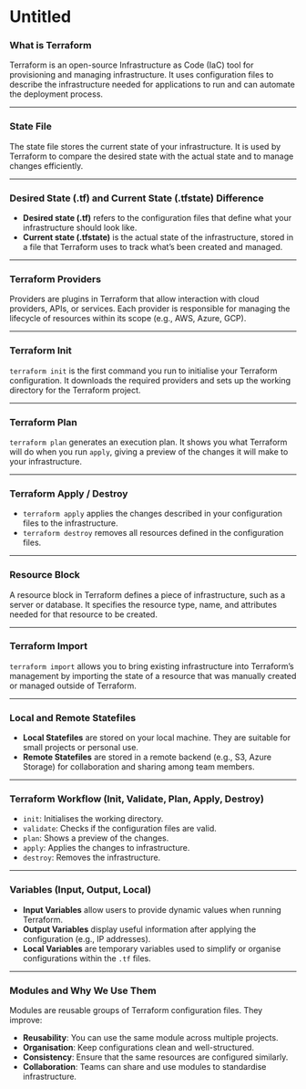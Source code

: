 # Untitled

### What is Terraform

Terraform is an open-source Infrastructure as Code (IaC) tool for provisioning and managing infrastructure. It uses configuration files to describe the infrastructure needed for applications to run and can automate the deployment process.

---

### State File

The state file stores the current state of your infrastructure. It is used by Terraform to compare the desired state with the actual state and to manage changes efficiently.

---

### Desired State (.tf) and Current State (.tfstate) Difference

- **Desired state (.tf)** refers to the configuration files that define what your infrastructure should look like.
- **Current state (.tfstate)** is the actual state of the infrastructure, stored in a file that Terraform uses to track what’s been created and managed.

---

### Terraform Providers

Providers are plugins in Terraform that allow interaction with cloud providers, APIs, or services. Each provider is responsible for managing the lifecycle of resources within its scope (e.g., AWS, Azure, GCP).

---

### Terraform Init

`terraform init` is the first command you run to initialise your Terraform configuration. It downloads the required providers and sets up the working directory for the Terraform project.

---

### Terraform Plan

`terraform plan` generates an execution plan. It shows you what Terraform will do when you run `apply`, giving a preview of the changes it will make to your infrastructure.

---

### Terraform Apply / Destroy

- `terraform apply` applies the changes described in your configuration files to the infrastructure.
- `terraform destroy` removes all resources defined in the configuration files.

---

### Resource Block

A resource block in Terraform defines a piece of infrastructure, such as a server or database. It specifies the resource type, name, and attributes needed for that resource to be created.

---

### Terraform Import

`terraform import` allows you to bring existing infrastructure into Terraform’s management by importing the state of a resource that was manually created or managed outside of Terraform.

---

### Local and Remote Statefiles

- **Local Statefiles** are stored on your local machine. They are suitable for small projects or personal use.
- **Remote Statefiles** are stored in a remote backend (e.g., S3, Azure Storage) for collaboration and sharing among team members.

---

### Terraform Workflow (Init, Validate, Plan, Apply, Destroy)

- `init`: Initialises the working directory.
- `validate`: Checks if the configuration files are valid.
- `plan`: Shows a preview of the changes.
- `apply`: Applies the changes to infrastructure.
- `destroy`: Removes the infrastructure.

---

### Variables (Input, Output, Local)

- **Input Variables** allow users to provide dynamic values when running Terraform.
- **Output Variables** display useful information after applying the configuration (e.g., IP addresses).
- **Local Variables** are temporary variables used to simplify or organise configurations within the `.tf` files.

---

### Modules and Why We Use Them

Modules are reusable groups of Terraform configuration files. They improve:

- **Reusability**: You can use the same module across multiple projects.
- **Organisation**: Keep configurations clean and well-structured.
- **Consistency**: Ensure that the same resources are configured similarly.
- **Collaboration**: Teams can share and use modules to standardise infrastructure.